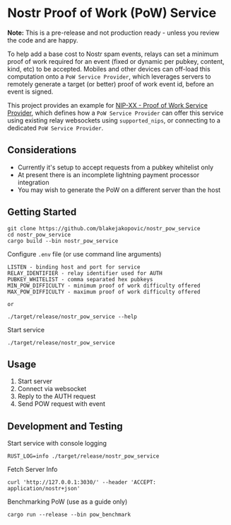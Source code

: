 # Nostr Proof of Work (PoW) Service

**Note:** This is a pre-release and not production ready - unless you review the code and are happy.

To help add a base cost to Nostr spam events, relays can set a minimum proof of work required for an event (fixed or dynamic per pubkey, content, kind, etc) to be accepted. Mobiles and other devices can off-load this computation onto a `PoW Service Provider`, which leverages servers to remotely generate a target (or better) proof of work event id, before an event is signed.

This project provides an example for [NIP-XX - Proof of Work Service Provider](https://github.com/blakejakopovic/nostr_pow_service/blob/master/NIP-XX.md), which defines how a `PoW Service Provider` can offer this service using existing relay websockets using `supported_nips`, or connecting to a dedicated `PoW Service Provider`.

## Considerations
* Currently it's setup to accept requests from a pubkey whitelist only
* At present there is an incomplete lightning payment processor integration
* You may wish to generate the PoW on a different server than the host

## Getting Started

```
git clone https://github.com/blakejakopovic/nostr_pow_service
cd nostr_pow_service
cargo build --bin nostr_pow_service
```

Configure `.env` file (or use command line arguments)
```
LISTEN - binding host and port for service
RELAY_IDENTIFIER - relay identifier used for AUTH
PUBKEY_WHITELIST - comma separated hex pubkeys
MIN_POW_DIFFICULTY - minimum proof of work difficulty offered
MAX_POW_DIFFICULTY - maximum proof of work difficulty offered

or

./target/release/nostr_pow_service --help
```


Start service
```
./target/release/nostr_pow_service

```


## Usage

1. Start server
2. Connect via websocket
3. Reply to the AUTH request
4. Send POW request with event

## Development and Testing


Start service with console logging
```
RUST_LOG=info ./target/release/nostr_pow_service
```

Fetch Server Info
```
curl 'http://127.0.0.1:3030/' --header 'ACCEPT: application/nostr+json'
```

Benchmarking PoW (use as a guide only)
```
cargo run --release --bin pow_benchmark
```
